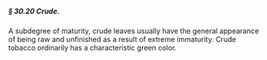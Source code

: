 ##### § 30.20 Crude. #####

A subdegree of maturity, crude leaves usually have the general appearance of being raw and unfinished as a result of extreme immaturity. Crude tobacco ordinarily has a characteristic green color.